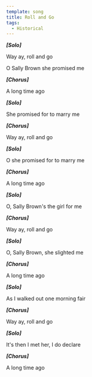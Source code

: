 ```yaml
---
template: song
title: Roll and Go
tags:
  - Historical
---
```

***\[Solo]***

Way ay, roll and go

O Sally Brown she promised me

***\[Chorus]***

A long time ago

***\[Solo]***

She promised for to marry me

***\[Chorus]***

Way ay, roll and go

***\[Solo]***

O she promised for to marry me

***\[Chorus]***

A long time ago

***\[Solo]***

O, Sally Brown's the girl for me

***\[Chorus]***

Way ay, roll and go

***\[Solo]***

O, Sally Brown, she slighted me

***\[Chorus]***

A long time ago

***\[Solo]***

As I walked out one morning fair

***\[Chorus]***

Way ay, roll and go

***\[Solo]***

It's then I met her, I do declare

***\[Chorus]***

A long time ago